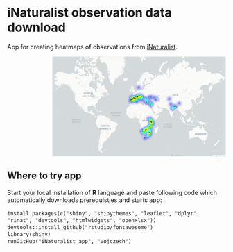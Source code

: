 # iNaturalist observation data download
App for creating heatmaps of observations from [iNaturalist](https://www.inaturalist.org/).

<div align="right">
    <img src="/Gyps_map_readme.png?raw=true" width="400px"</img> 
</div>

## Where to try app

Start your local installation of **R** language and paste following code which automatically downloads prerequisties and starts app:


```
install.packages(c("shiny", "shinythemes", "leaflet", "dplyr", "rinat", "devtools", "htmlwidgets", "openxlsx"))
devtools::install_github("rstudio/fontawesome")
library(shiny)
runGitHub("iNaturalist_app", "Vojczech") 
```
